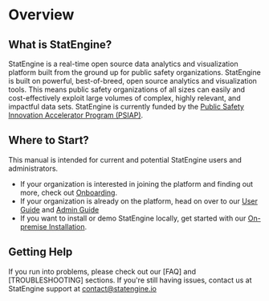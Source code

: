 # Overview

## What is StatEngine?

StatEngine is a real-time open source data analytics and visualization platform built from the ground up for public safety organizations. StatEngine is built on powerful, best-of-breed, open source analytics and visualization tools. This means public safety organizations of all sizes can easily and cost-effectively exploit large volumes of complex, highly relevant, and impactful data sets. StatEngine is currently funded by the [Public Safety Innovation Accelerator Program (PSIAP)](https://www.nist.gov/ctl/pscr/real-time-open-source-data-analytics-and-visualization-platform).


## Where to Start?

This manual is intended for current and potential StatEngine users and administrators.
* If your organization is interested in joining the platform and finding out more, check out [Onboarding](onboarding.md).
* If your organization is already on the platform, head on over to our [User Guide](userGuide.md) and [Admin Guide](adminGuide.md)
* If you want to install or demo StatEngine locally, get started with our [On-premise Installation](onPremise.md).

## Getting Help

If you run into problems, please check out our [FAQ] and [TROUBLESHOOTING] sections.
If you're still having issues, contact us at StatEngine support at [contact@statengine.io](mailto://contact@statengine.io)
